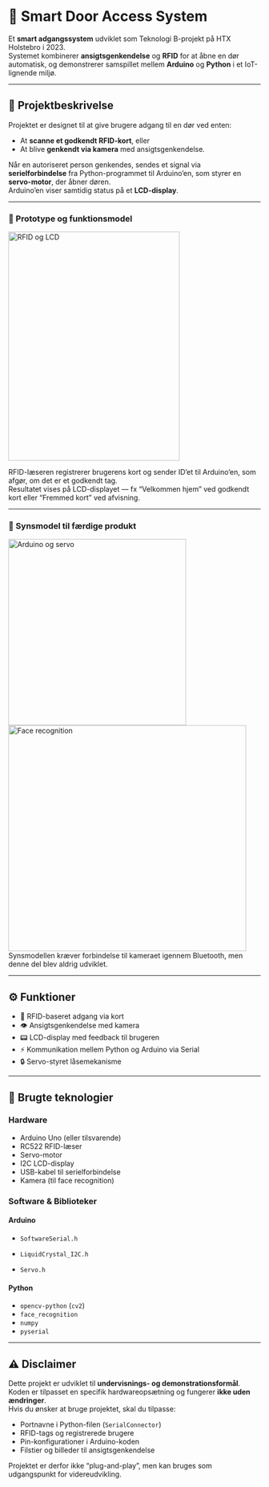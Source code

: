 # 🔐 Smart Door Access System
Et **smart adgangssystem** udviklet som Teknologi B-projekt på HTX Holstebro i 2023.  
Systemet kombinerer **ansigtsgenkendelse** og **RFID** for at åbne en dør automatisk, og demonstrerer samspillet mellem **Arduino** og **Python** i et IoT-lignende miljø.

---

## 🧠 Projektbeskrivelse
Projektet er designet til at give brugere adgang til en dør ved enten:
- At **scanne et godkendt RFID-kort**, eller  
- At blive **genkendt via kamera** med ansigtsgenkendelse.

Når en autoriseret person genkendes, sendes et signal via **serielforbindelse** fra Python-programmet til Arduino’en, som styrer en **servo-motor**, der åbner døren.  
Arduino’en viser samtidig status på et **LCD-display**.

---

### 🔹 Prototype og funktionsmodel
<img width="342" height="456" alt="RFID og LCD" src="https://github.com/user-attachments/assets/47b3867b-5bbf-40e2-88b5-dc938bf7f6ed" />

RFID-læseren registrerer brugerens kort og sender ID’et til Arduino’en, som afgør, om det er et godkendt tag.  
Resultatet vises på LCD-displayet — fx “Velkommen hjem” ved godkendt kort eller “Fremmed kort” ved afvisning.

---

### 🔹 Synsmodel til færdige produkt
<img width="355" height="371" alt="Arduino og servo" src="https://github.com/user-attachments/assets/5fe01d1e-beae-4e68-8cc4-4be370239189" />
<img width="475" height="450" alt="Face recognition" src="https://github.com/user-attachments/assets/e3db1017-e812-4720-8e8a-bd97466a7951" />
Synsmodellen kræver forbindelse til kameraet igennem Bluetooth, men denne del blev aldrig udviklet.

---

## ⚙️ Funktioner
- 🔑 RFID-baseret adgang via kort
- 👁️ Ansigtsgenkendelse med kamera
- 📟 LCD-display med feedback til brugeren
- ⚡ Kommunikation mellem Python og Arduino via Serial
- 🔒 Servo-styret låsemekanisme

---

## 🧰 Brugte teknologier

### **Hardware**
- Arduino Uno (eller tilsvarende)
- RC522 RFID-læser
- Servo-motor
- I2C LCD-display
- USB-kabel til serielforbindelse
- Kamera (til face recognition)

### **Software & Biblioteker**
#### **Arduino**
- `SoftwareSerial.h`

- `LiquidCrystal_I2C.h`
- `Servo.h`

#### **Python**
- `opencv-python` (`cv2`)
- `face_recognition`
- `numpy`
- `pyserial`

---

## ⚠️ Disclaimer
Dette projekt er udviklet til **undervisnings- og demonstrationsformål**.  
Koden er tilpasset en specifik hardwareopsætning og fungerer **ikke uden ændringer**.  
Hvis du ønsker at bruge projektet, skal du tilpasse:
- Portnavne i Python-filen (`SerialConnector`)  
- RFID-tags og registrerede brugere  
- Pin-konfigurationer i Arduino-koden  
- Filstier og billeder til ansigtsgenkendelse  

Projektet er derfor ikke “plug-and-play”, men kan bruges som udgangspunkt for videreudvikling.
